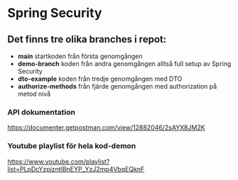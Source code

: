 # Spring Security
## Det finns tre olika branches i repot:
- **main** startkoden från första genomgången
- **demo-branch** koden från andra genomgången alltså full setup av Spring Security
- **dto-example** koden från tredje genomgången med DTO
- **authorize-methods** från fjärde genomgången med authorization på metod nivå

### API dokumentation
https://documenter.getpostman.com/view/12882046/2sAYX8JM2K

### Youtube playlist för hela kod-demon
https://www.youtube.com/playlist?list=PLpDcYzpjzntIBnEYP_YzJ2mp4VbqEQknF
